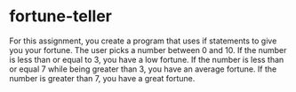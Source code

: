 # fortune-teller
For this assignment, you create a program that uses if statements to give you your fortune. The user picks a number between 0 and 10. If the number is less than or equal to 3, you have a low fortune. If the number is less than or equal 7 while being greater than 3, you have an average fortune. If the number is greater than 7, you have a great fortune.
